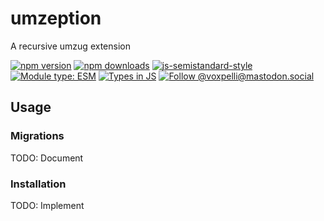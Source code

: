 # umzeption

A recursive umzug extension

[![npm version](https://img.shields.io/npm/v/umzeption.svg?style=flat)](https://www.npmjs.com/package/umzeption)
[![npm downloads](https://img.shields.io/npm/dm/umzeption.svg?style=flat)](https://www.npmjs.com/package/umzeption)
[![js-semistandard-style](https://img.shields.io/badge/code%20style-semistandard-brightgreen.svg)](https://github.com/voxpelli/eslint-config)
[![Module type: ESM](https://img.shields.io/badge/module%20type-esm-brightgreen)](https://github.com/voxpelli/badges-cjs-esm)
[![Types in JS](https://img.shields.io/badge/types_in_js-yes-brightgreen)](https://github.com/voxpelli/types-in-js)
[![Follow @voxpelli@mastodon.social](https://img.shields.io/mastodon/follow/109247025527949675?domain=https%3A%2F%2Fmastodon.social&style=social)](https://mastodon.social/@voxpelli)

## Usage

### Migrations

TODO: Document

### Installation

TODO: Implement
